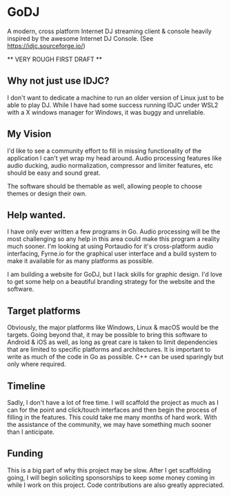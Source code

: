 # GoDJ

A modern, cross platform Internet DJ streaming client & console heavily inspired by the awesome Internet DJ Console. (See https://idjc.sourceforge.io/)

** VERY ROUGH FIRST DRAFT **

## Why not just use IDJC?

I don't want to dedicate a machine to run an older version of Linux just to be able to play DJ. While I have had some success running IDJC under WSL2 with a X windows manager for Windows, it was buggy and unreliable.

## My Vision
I'd like to see a community effort to fill in missing functionality of the application I can't yet wrap my head around. Audio processing features like audio ducking, audio normalization, compressor and limiter features, etc should be easy and sound great.

The software should be themable as well, allowing people to choose themes or design their own.

## Help wanted.
I have only ever written a few programs in Go. Audio processing will be the most challenging so any help in this area could make this program a reality much sooner. I'm looking at using Portaudio for it's cross-platform audio interfacing, Fyrne.io for the graphical user interface and a build system to make it available for as many platforms as possible.

I am building a website for GoDJ, but I lack skills for graphic design. I'd love to get some help on a beautiful branding strategy for the website and the software.

## Target platforms
Obviously, the major platforms like Windows, Linux & macOS would be the targets. Going beyond that, it may be possible to bring this software to Android & iOS as well, as long as great care is taken to limit dependencies that are limited to specific platforms and architectures. It is important to write as much of the code in Go as possible. C++ can be used sparingly but only where required.

## Timeline
Sadly, I don't have a lot of free time. I will scaffold the project as much as I can for the point and click/touch interfaces and then begin the process of filling in the features. This could take me many months of hard work. With the assistance of the community, we may have something much sooner than I anticipate.

## Funding
This is a big part of why this project may be slow. After I get scaffolding going, I will begin soliciting sponsorships to keep some money coming in while I work on this project. Code contributions are also greatly appreciated.
